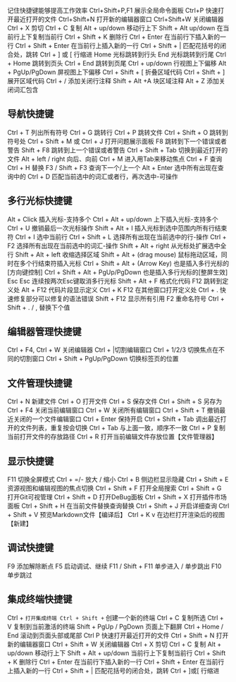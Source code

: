 记住快捷键能够提高工作效率
Ctrl+Shift+P,F1 展示全局命令面板
Ctrl+P 快速打开最近打开的文件
Ctrl+Shift+N 打开新的编辑器窗口
Ctrl+Shift+W 关闭编辑器
Ctrl + X 剪切
Ctrl + C 复制
Alt + up/down 移动行上下
Shift + Alt up/down 在当前行上下复制当前行
Ctrl + Shift + K 删除行
Ctrl + Enter 在当前行下插入新的一行
Ctrl + Shift + Enter 在当前行上插入新的一行
Ctrl + Shift + | 匹配花括号的闭合处，跳转
Ctrl + ] 或 [ 行缩进
Home 光标跳转到行头
End 光标跳转到行尾
Ctrl + Home 跳转到页头
Ctrl + End 跳转到页尾
Ctrl + up/down 行视图上下偏移
Alt + PgUp/PgDown 屏视图上下偏移
Ctrl + Shift + [ 折叠区域代码
Ctrl + Shift + ] 展开区域代码
Ctrl + / 添加关闭行注释
Shift + Alt +A 块区域注释
Alt + Z 添加关闭词汇包含

## 导航快捷键
Ctrl + T 列出所有符号
Ctrl + G 跳转行
Ctrl + P 跳转文件
Ctrl + Shift + O 跳转到符号处
Ctrl + Shift + M 或 Ctrl + J 打开问题展示面板
F8 跳转到下一个错误或者警告
Shift + F8 跳转到上一个错误或者警告
Ctrl + Shift + Tab 切换到最近打开的文件
Alt + left / right 向后、向前
Ctrl + M 进入用Tab来移动焦点
Ctrl + F 查询
Ctrl + H 替换
F3 / Shift + F3 查询下一个/上一个
Alt + Enter 选中所有出现在查询中的
Ctrl + D 匹配当前选中的词汇或者行，再次选中-可操作

## 多行光标快捷键
Alt + Click 插入光标-支持多个
Ctrl + Alt + up/down 上下插入光标-支持多个
Ctrl + U 撤销最后一次光标操作
Shift + Alt + I 插入光标到选中范围内所有行结束符
Ctrl + I 选中当前行
Ctrl + Shift + L 选择所有出现在当前选中的行-操作
Ctrl + F2 选择所有出现在当前选中的词汇-操作
Shift + Alt + right 从光标处扩展选中全行
Shift + Alt + left 收缩选择区域
Shift + Alt + (drag mouse) 鼠标拖动区域，同时在多个行结束符插入光标
Ctrl + Shift + Alt + (Arrow Key) 也是插入多行光标的[方向键控制]
Ctrl + Shift + Alt + PgUp/PgDown 也是插入多行光标的[整屏生效]
Esc Esc 连续按两次Esc键取消多行光标
Shift + Alt + F 格式化代码
F12 跳转到定义处
Alt + F12 代码片段显示定义
Ctrl + K F12 在其他窗口打开定义处
Ctrl + . 快速修复部分可以修复的语法错误
Shift + F12 显示所有引用
F2 重命名符号
Ctrl + Shift + . / , 替换下个值

## 编辑器管理快捷键
Ctrl + F4, Ctrl + W 关闭编辑器
Ctrl + |切割编辑窗口
Ctrl + 1/2/3 切换焦点在不同的切割窗口
Ctrl + Shift + PgUp/PgDown 切换标签页的位置

## 文件管理快捷键
Ctrl + N 新建文件
Ctrl + O 打开文件
Ctrl + S 保存文件
Ctrl + Shift + S 另存为
Ctrl + F4 关闭当前编辑窗口
Ctrl + W 关闭所有编辑窗口
Ctrl + Shift + T 撤销最近关闭的一个文件编辑窗口
Ctrl + Enter 保持开启
Ctrl + Shift + Tab 调出最近打开的文件列表，重复按会切换
Ctrl + Tab 与上面一致，顺序不一致
Ctrl + P 复制当前打开文件的存放路径
Ctrl + R 打开当前编辑文件存放位置【文件管理器】

## 显示快捷键
F11 切换全屏模式
Ctrl + =/- 放大 / 缩小
Ctrl + B 侧边栏显示隐藏
Ctrl + Shift + E 资源视图和编辑视图的焦点切换
Ctrl + Shift + F 打开全局搜索
Ctrl + Shift + G 打开Git可视管理
Ctrl + Shift + D 打开DeBug面板
Ctrl + Shift + X 打开插件市场面板
Ctrl + Shift + H 在当前文件替换查询替换
Ctrl + Shift + J 开启详细查询
Ctrl + Shift + V 预览Markdown文件【编译后】
Ctrl + K v 在边栏打开渲染后的视图【新建】

## 调试快捷键
F9 添加解除断点
F5 启动调试、继续
F11 / Shift + F11 单步进入 / 单步跳出
F10 单步跳过

## 集成终端快捷键
Ctrl + ` 打开集成终端
Ctrl + Shift + ` 创建一个新的终端
Ctrl + C 复制所选
Ctrl + V 复制到当前激活的终端
Shift + PgUp / PgDown 页面上下翻屏
Ctrl + Home / End 滚动到页面头部或尾部
Ctrl P 快速打开最近打开的文件
Ctrl + Shift + N 打开新的编辑器窗口
Ctrl + Shift + W 关闭编辑器
Ctrl + X 剪切
Ctrl + C 复制
Alt + up/down 移动行上下
Shift + Alt + up/down 当前行上下复制当前行
Ctrl + Shift + K 删除行
Ctrl + Enter 在当前行下插入新的一行
Ctrl + Shift + Enter 在当前行上插入新的一行
Ctrl + Shift + | 匹配花括号的闭合处，跳转
Ctrl + ]或[ 行缩进
